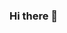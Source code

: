 ### Hi there 👋

<!--
**gguussttaavvo/gguussttaavvo** is a ✨ _special_ ✨ repository because its `README.md` (this file) appears on your GitHub profile.
 Here are some ideas to get you started:
Olá sou um  aluno  de um  coolegio civico militar  onde eu fico das 7 da manha ate 12horas  é um lugar onde eu tenho alguns amigos 😎
- 🔭 I’m currently working on ... 
- 🌱 I’m currently learning ...
- 👯 I’m looking to collaborate on ...
- 🤔 I’m looking for help with ...
- 💬 Ask me about ...
- 📫 How to reach me: ...
- 😄 Pronouns: ...
- ⚡ Fun fact: ...
-->
